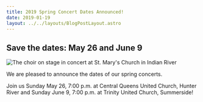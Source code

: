 ```yaml
---
title: 2019 Spring Concert Dates Announced!
date: 2019-01-19 
layout: ../../layouts/BlogPostLayout.astro
---
```

## Save the dates: May 26 and June 9

![The choir on stage in concert at St. Mary's Church in Indian River](../images/20190119_performancefromaudience.jpg)

We are pleased to announce the dates of our spring concerts.

Join us Sunday May 26, 7:00 p.m. at Central Queens United Church, Hunter River and Sunday June 9, 7:00 p.m. at Trinity United Church, Summerside!
